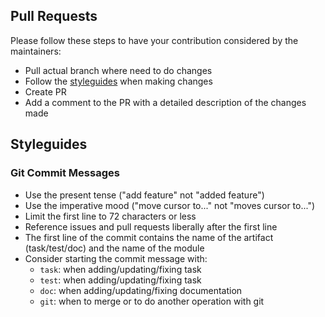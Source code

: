 ## Pull Requests
Please follow these steps to have your contribution considered by the maintainers:
- Pull actual branch where need to do changes
- Follow the [styleguides](#styleguides) when making changes
- Create PR
- Add a comment to the PR with a detailed description of the changes made

## Styleguides
### Git Commit Messages
- Use the present tense ("add feature" not "added feature")
- Use the imperative mood ("move cursor to..." not "moves cursor to...")
- Limit the first line to 72 characters or less
- Reference issues and pull requests liberally after the first line
- The first line of the commit contains the name of the artifact (task/test/doc) and the name of the module
- Consider starting the commit message with:
    - `task`: when adding/updating/fixing task
    - `test`: when adding/updating/fixing task
    - `doc`: when adding/updating/fixing documentation
    - `git`: when to merge or to do another operation with git
